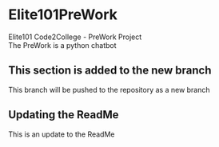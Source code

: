 # Elite101PreWork
Elite101 Code2College - PreWork Project<br/>
The PreWork is a python chatbot

## This section is added to the new branch
This branch will be pushed to the repository as a new branch<br/>

## Updating the ReadMe
This is an update to the ReadMe
